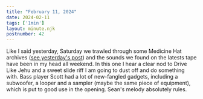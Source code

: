 ```yaml
---
title: "February 11, 2024"
date: 2024-02-11
tags: ['1min']
layout: minute.njk
postnumber: 42
---
```



Like I said yesterday, Saturday we trawled through some Medicine Hat archives ([see yesterday's post](https://listenfaster.com/main/1min/41/)) and the sounds we found on the latests tape have been in my head all weekend.  In this one I hear a clear nod to Drive Like Jehu and a sweet slide riff I am going to dust off and do something with. Bass player Scott had a lot of new-fangled gadgets, including a subwoofer, a looper and a sampler (maybe the same piece of equipment), which is put to good use in the opening. Sean's melody absolutely rules.  




